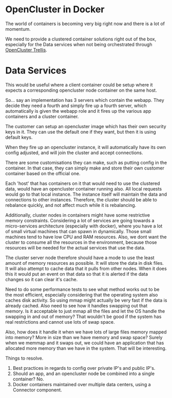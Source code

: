 # OpenCluster in Docker


The world of containers is becoming very big right now and there is a lot of momentum.

We need to provide a clustered container solutions right out of the box, especially for the Data services when not being orchestrated through [OpenCluster Trellis](Trellis/Trellis.md).

# Data Services

This would be useful where a client container could be setup where it expects a corresponding opencluster node container on the same host.

So... say an implementation has 3 servers which contain the webapp.  They decide they need a fourth and simply fire up a fourth server, which automatically is given the webapp role and it fires up the various app containers and a cluster container.

The customer can setup an opencluster image which has their own security keys in it.   They can use the default one if they want, but then it is using default keys.

When they fire up an opencluster instance, it will automatically have its own config adjusted, and will join the cluster and accept connections.

There are some customisations they can make, such as putting config in the container.  In that case, they can simply make and store their own customer container based on the official one.

Each 'host' that has containers on it that would need to use the clustered data, would have an opencluster container running also.  All local requests would go to that local instance.   The instance itself will maintain the data and connections to other instances.  Therefore, the cluster should be able to rebalance quickly, and not affect much while it is rebalancing.

Additionally, cluster nodes in containers might have some restrictive memory constraints.  Considering a lot of services are going towards a micro-services architecture (especially with docker), where you have a lot of small virtual machines that can spawn in dynamically.  Those small machines tend to have low CPU and RAM resources.  Also, we dont want the cluster to consume all the resources in the environment, because those resources will be needed for the actual services that use the data.

The cluster server node therefore should have a mode to use the least amount of memory resources as possible.  It will store the data in disk files.  It will also attempt to cache data that it pulls from other nodes.  When it does this it would put an event on that data so that it is alerted if the data changes so it can clear it's cache.

Need to do some performance tests to see what method works out to be the most efficient, especially considering that the operating system also caches disk activity.  So using mmap might actually be very fast if the data is already cached.   Also need to see how it handles swapping out that memory.  Is it acceptable to just mmap all the files and let the OS handle the swapping in and out of memory?  That wouldn't be good if the system has real restrictions and cannot use lots of swap space.

Also, how does it handle it when we have lots of large files memory mapped into memory?  More in size than we have memory and swap space?  Surely when we memmap and it swaps out, we could have an application that has allocated more memory than we have in the system.   That will be interesting.

Things to resolve.
1. Best practices in regards to config over private IP's and public IP's.
2. Should an app, and an opencluster node be combined into a single container?  No.
3. Docker containers maintained over multiple data centers, using a Connector component.

